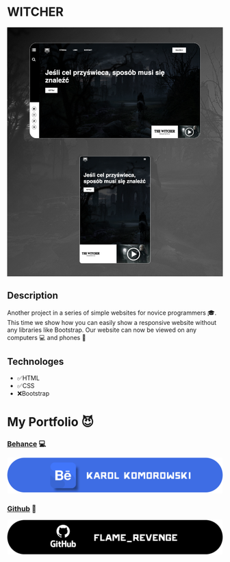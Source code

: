 # WITCHER
![Preview witcher](WITCHER.png)


## Description
Another project in a series of simple websites for novice programmers :mortar_board:. This time we show how you can easily show a responsive website without any libraries like Bootstrap. Our website can now be viewed on any computers :computer: and phones :iphone:

## Technologes
- :white_check_mark:HTML
- :white_check_mark:CSS
- :x:Bootstrap

# My Portfolio :smiling_imp:
### [Behance](https://www.behance.net/KarolKomorowski) :computer:

![Behance Profile](behance_banner.png)
### [Github](https://github.com/FLaMeREVENGE) :paw_prints:

![GitHub Profile](github_black_2.png)
